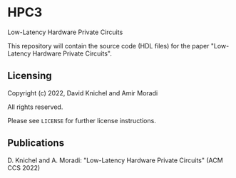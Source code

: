 # HPC3
Low-Latency Hardware Private Circuits

This repository will contain the source code (HDL files) for the paper "Low-Latency Hardware Private Circuits".

## Licensing
Copyright (c) 2022, David Knichel and Amir Moradi

All rights reserved.

Please see `LICENSE` for further license instructions.

## Publications
D. Knichel and A. Moradi: "Low-Latency Hardware Private Circuits" (ACM CCS 2022)
